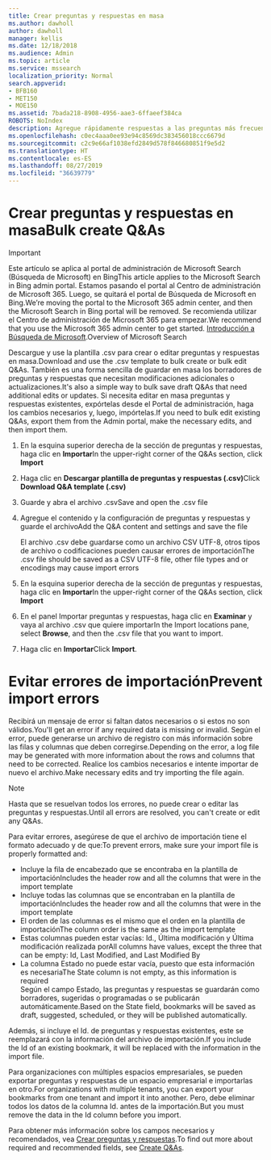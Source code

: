 ```yaml
---
title: Crear preguntas y respuestas en masa
ms.author: dawholl
author: dawholl
manager: kellis
ms.date: 12/18/2018
ms.audience: Admin
ms.topic: article
ms.service: mssearch
localization_priority: Normal
search.appverid:
- BFB160
- MET150
- MOE150
ms.assetid: 7bada218-8908-4956-aae3-6ffaeef384ca
ROBOTS: NoIndex
description: Agregue rápidamente respuestas a las preguntas más frecuentes con herramientas de importación en el portal de administración de Búsqueda de Microsoft
ms.openlocfilehash: c0ec4aaa0ee93e94c8569dc383456018ccc6679d
ms.sourcegitcommit: c2c9e66af1038efd2849d578f846680851f9e5d2
ms.translationtype: HT
ms.contentlocale: es-ES
ms.lasthandoff: 08/27/2019
ms.locfileid: "36639779"
---
```

# <a name="bulk-create-qas"></a><span data-ttu-id="9c616-103">Crear preguntas y respuestas en masa</span><span class="sxs-lookup"><span data-stu-id="9c616-103">Bulk create Q&As</span></span>

> [!IMPORTANT]
> <span data-ttu-id="9c616-104">Este artículo se aplica al portal de administración de Microsoft Search (Búsqueda de Microsoft) en Bing</span><span class="sxs-lookup"><span data-stu-id="9c616-104">This article applies to the Microsoft Search in Bing admin portal.</span></span> <span data-ttu-id="9c616-105">Estamos pasando el portal al Centro de administración de Microsoft 365. Luego, se quitará el portal de Búsqueda de Microsoft en Bing.</span><span class="sxs-lookup"><span data-stu-id="9c616-105">We’re moving the portal to the Microsoft 365 admin center, and then the Microsoft Search in Bing portal will be removed.</span></span> <span data-ttu-id="9c616-106">Se recomienda utilizar el Centro de administración de Microsoft 365 para empezar.</span><span class="sxs-lookup"><span data-stu-id="9c616-106">We recommend that you use the Microsoft 365 admin center to get started.</span></span> <span data-ttu-id="9c616-107">[Introducción a Búsqueda de Microsoft](overview-microsoft-search.md).</span><span class="sxs-lookup"><span data-stu-id="9c616-107">Overview of Microsoft Search</span></span>
    
<span data-ttu-id="9c616-108">Descargue y use la plantilla .csv para crear o editar preguntas y respuestas en masa.</span><span class="sxs-lookup"><span data-stu-id="9c616-108">Download and use the .csv template to bulk create or bulk edit Q&As.</span></span> <span data-ttu-id="9c616-109">También es una forma sencilla de guardar en masa los borradores de preguntas y respuestas que necesitan modificaciones adicionales o actualizaciones.</span><span class="sxs-lookup"><span data-stu-id="9c616-109">It's also a simple way to bulk save draft Q&As that need additional edits or updates.</span></span> <span data-ttu-id="9c616-110">Si necesita editar en masa preguntas y respuestas existentes, expórtelas desde el Portal de administración, haga los cambios necesarios y, luego, impórtelas.</span><span class="sxs-lookup"><span data-stu-id="9c616-110">If you need to bulk edit existing Q&As, export them from the Admin portal, make the necessary edits, and then import them.</span></span>
  
1. <span data-ttu-id="9c616-111">En la esquina superior derecha de la sección de preguntas y respuestas, haga clic en **Importar**</span><span class="sxs-lookup"><span data-stu-id="9c616-111">In the upper-right corner of the Q&As section, click **Import**</span></span>
    
2. <span data-ttu-id="9c616-112">Haga clic en **Descargar plantilla de preguntas y respuestas (.csv)**</span><span class="sxs-lookup"><span data-stu-id="9c616-112">Click **Download Q&A template (.csv)**</span></span>
    
3. <span data-ttu-id="9c616-113">Guarde y abra el archivo .csv</span><span class="sxs-lookup"><span data-stu-id="9c616-113">Save and open the .csv file</span></span>
    
4. <span data-ttu-id="9c616-114">Agregue el contenido y la configuración de preguntas y respuestas y guarde el archivo</span><span class="sxs-lookup"><span data-stu-id="9c616-114">Add the Q&A content and settings and save the file</span></span>

    <span data-ttu-id="9c616-115">El archivo .csv debe guardarse como un archivo CSV UTF-8, otros tipos de archivo o codificaciones pueden causar errores de importación</span><span class="sxs-lookup"><span data-stu-id="9c616-115">The .csv file should be saved as a CSV UTF-8 file, other file types and or encodings may cause import errors</span></span>
    
5. <span data-ttu-id="9c616-116">En la esquina superior derecha de la sección de preguntas y respuestas, haga clic en **Importar**</span><span class="sxs-lookup"><span data-stu-id="9c616-116">In the upper-right corner of the Q&As section, click **Import**</span></span>
    
6. <span data-ttu-id="9c616-117">En el panel Importar preguntas y respuestas, haga clic en **Examinar** y vaya al archivo .csv que quiere importar</span><span class="sxs-lookup"><span data-stu-id="9c616-117">In the Import locations pane, select **Browse**, and then the .csv file that you want to import.</span></span> 
    
7. <span data-ttu-id="9c616-118">Haga clic en **Importar**</span><span class="sxs-lookup"><span data-stu-id="9c616-118">Click **Import**.</span></span>

# <a name="prevent-import-errors"></a><span data-ttu-id="9c616-119">Evitar errores de importación</span><span class="sxs-lookup"><span data-stu-id="9c616-119">Prevent import errors</span></span>      
<span data-ttu-id="9c616-120">Recibirá un mensaje de error si faltan datos necesarios o si estos no son válidos.</span><span class="sxs-lookup"><span data-stu-id="9c616-120">You'll get an error if any required data is missing or invalid.</span></span> <span data-ttu-id="9c616-121">Según el error, puede generarse un archivo de registro con más información sobre las filas y columnas que deben corregirse.</span><span class="sxs-lookup"><span data-stu-id="9c616-121">Depending on the error, a log file may be generated with more information about the rows and columns that need to be corrected.</span></span> <span data-ttu-id="9c616-122">Realice los cambios necesarios e intente importar de nuevo el archivo.</span><span class="sxs-lookup"><span data-stu-id="9c616-122">Make necessary edits and try importing the file again.</span></span>

> [!NOTE]
> <span data-ttu-id="9c616-123">Hasta que se resuelvan todos los errores, no puede crear o editar las preguntas y respuestas.</span><span class="sxs-lookup"><span data-stu-id="9c616-123">Until all errors are resolved, you can't create or edit any Q&As.</span></span> 

<span data-ttu-id="9c616-124">Para evitar errores, asegúrese de que el archivo de importación tiene el formato adecuado y de que:</span><span class="sxs-lookup"><span data-stu-id="9c616-124">To prevent errors, make sure your import file is properly formatted and:</span></span>
- <span data-ttu-id="9c616-125">Incluye la fila de encabezado que se encontraba en la plantilla de importación</span><span class="sxs-lookup"><span data-stu-id="9c616-125">Includes the header row and all the columns that were in the import template</span></span>
- <span data-ttu-id="9c616-126">Incluye todas las columnas que se encontraban en la plantilla de importación</span><span class="sxs-lookup"><span data-stu-id="9c616-126">Includes the header row and all the columns that were in the import template</span></span>
- <span data-ttu-id="9c616-127">El orden de las columnas es el mismo que el orden en la plantilla de importación</span><span class="sxs-lookup"><span data-stu-id="9c616-127">The column order is the same as the import template</span></span>
- <span data-ttu-id="9c616-128">Estas columnas pueden estar vacías: Id., Última modificación y Última modificación realizada por</span><span class="sxs-lookup"><span data-stu-id="9c616-128">All columns have values, except the three that can be empty: Id, Last Modified, and Last Modified By</span></span>
- <span data-ttu-id="9c616-129">La columna Estado no puede estar vacía, puesto que esta información es necesaria</span><span class="sxs-lookup"><span data-stu-id="9c616-129">The State column is not empty, as this information is required</span></span>  
<span data-ttu-id="9c616-130">Según el campo Estado, las preguntas y respuestas se guardarán como borradores, sugeridas o programadas o se publicarán automáticamente.</span><span class="sxs-lookup"><span data-stu-id="9c616-130">Based on the State field, bookmarks will be saved as draft, suggested, scheduled, or they will be published automatically.</span></span>

<span data-ttu-id="9c616-131">Además, si incluye el Id. de preguntas y respuestas existentes, este se reemplazará con la información del archivo de importación.</span><span class="sxs-lookup"><span data-stu-id="9c616-131">If you include the Id of an existing bookmark, it will be replaced with the information in the import file.</span></span>

<span data-ttu-id="9c616-132">Para organizaciones con múltiples espacios empresariales, se pueden exportar preguntas y respuestas de un espacio empresarial e importarlas en otro.</span><span class="sxs-lookup"><span data-stu-id="9c616-132">For organizations with multiple tenants, you can export your bookmarks from one tenant and import it into another.</span></span> <span data-ttu-id="9c616-133">Pero, debe eliminar todos los datos de la columna Id. antes de la importación.</span><span class="sxs-lookup"><span data-stu-id="9c616-133">But you must remove the data in the Id column before you import.</span></span>

<span data-ttu-id="9c616-134">Para obtener más información sobre los campos necesarios y recomendados, vea [Crear preguntas y respuestas](create-qas.md).</span><span class="sxs-lookup"><span data-stu-id="9c616-134">To find out more about required and recommended fields, see [Create Q&As](create-qas.md).</span></span>

  

